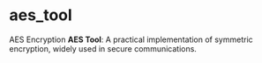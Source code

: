 # aes_tool
AES Encryption
**AES Tool**: A practical implementation of symmetric encryption, widely used in secure communications.